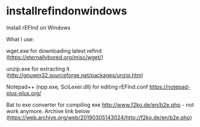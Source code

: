 # installrefindonwindows
Install rEFInd on Windows

What I use:

wget.exe for downloading latest refind
(https://eternallybored.org/misc/wget/)

unzip.exe for extracting it 
(http://gnuwin32.sourceforge.net/packages/unzip.htm)

Notepad++ (npp.exe, SciLexer.dll) for editing rEFInd.conf
https://notepad-plus-plus.org/

Bat to exe converter for compiling exe
http://www.f2ko.de/en/b2e.php - not work anymore. Archive link below
(https://web.archive.org/web/20190305143024/http://f2ko.de/en/b2e.php)
